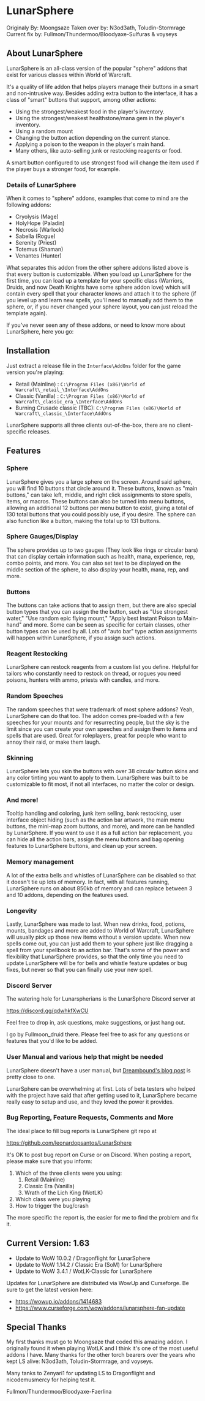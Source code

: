 # LunarSphere

Originaly By: Moongsaze
Taken over by: N3od3ath, Toludin-Stormrage
Current fix by: Fullmon/Thundermoo/Bloodyaxe-Sulfuras & voyseys

## About LunarSphere

LunarSphere is an all-class version of the popular "sphere" addons that exist
for various classes within World of Warcraft.

It's a quality of life addon that helps players manage their buttons in a
smart and non-intrusive way. Besides adding extra button to the interface, it
has a class of "smart" buttons that support, among other actions:

* Using the strongest/weakest food in the player's inventory.
* Using the strongest/weakest healthstone/mana gem in the player's inventory.
* Using a random mount
* Changing the button action depending on the current stance.
* Applying a poison to the weapon in the player's main hand.
* Many others, like auto-selling junk or restocking reagents or food.

A smart button configured to use strongest food will change the item used if
the player buys a stronger food, for example.

### Details of LunarSphere

When it comes to "sphere" addons, examples that come to mind are the following
addons:

* Cryolysis (Mage)
* HolyHope (Paladin)
* Necrosis (Warlock)
* Sabella (Rogue)
* Serenity (Priest)
* Totemus (Shaman)
* Venantes (Hunter)

What separates this addon from the other sphere addons listed above is that
every button is customizable. When you load up LunarSphere for the first
time, you can load up a template for your specific class (Warriors, Druids,
and now Death Knights have some sphere addon love) which will contain every
spell that your character knows and attach it to the sphere (if you level up
and learn new spells, you'll need to manually add them to the sphere, or, if
you never changed your sphere layout, you can just reload the template
again).

If you've never seen any of these addons, or need to know more about
LunarSphere, here you go:

## Installation

Just extract a release file in the `Interface\AddOns` folder for the game
version you're playing:

* Retail (Mainline) : `C:\Program Files (x86)\World of Warcraft\_retail_\Interface\AddOns`
* Classic (Vanilla) : `C:\Program Files (x86)\World of Warcraft\_classic_era_\Interface\AddOns`
* Burning Crusade classic (TBC): `C:\Program Files (x86)\World of Warcraft\_classic_\Interface\AddOns`

LunarSphere supports all three clients out-of-the-box, there are no
client-specific releases.

## Features

### Sphere

LunarSphere gives you a large sphere on the screen. Around said sphere, you
will find 10 buttons that circle around it. These buttons, known as "main
buttons," can take left, middle, and right click assignments to store spells,
items, or macros. These buttons can also be turned into menu buttons,
allowing an additional 12 buttons per menu button to exist, giving a total of
130 total buttons that you could possibly use, if you desire. The sphere can
also function like a button, making the total up to 131 buttons.

### Sphere Gauges/Display

The sphere provides up to two gauges (They look like rings or circular bars)
that can display certain information such as health, mana, experience, rep,
combo points, and more. You can also set text to be displayed on the middle
section of the sphere, to also display your health, mana, rep, and more.

### Buttons

The buttons can take actions that to assign them, but there are also special
button types that you can assign the the button, such as "Use strongest
water," "Use random epic flying mount," "Apply best Instant Poison to
Main-hand" and more. Some can be seen as specific for certain classes, other
button types can be used by all. Lots of "auto bar" type action assignments
will happen within LunarSphere, if you assign such actions.

### Reagent Restocking

LunarSphere can restock reagents from a custom list you define. Helpful for
tailors who constantly need to restock on thread, or rogues you need poisons,
hunters with ammo, priests with candles, and more.

### Random Speeches

The random speeches that were trademark of most sphere addons? Yeah,
LunarSphere can do that too. The addon comes pre-loaded with a few speeches
for your mounts and for resurrecting people, but the sky is the limit since
you can create your own speeches and assign them to items and spells that are
used. Great for roleplayers, great for people who want to annoy their raid,
or make them laugh.

### Skinning

LunarSphere lets you skin the buttons with over 38 circular button skins and
any color tinting you want to apply to them. LunarSphere was built to be
customizable to fit most, if not all interfaces, no matter the color or
design.

### And more!

Tooltip handling and coloring, junk item selling, bank restocking, user
interface object hiding (such as the action bar artwork, the main menu
buttons, the mini-map zoom buttons, and more), and more can be handled by
LunarSphere. If you want to use it as a full action bar replacement, you can
hide all the action bars, assign the menu buttons and bag opening features to
LunarSphere buttons, and clean up your screen.

### Memory management

A lot of the extra bells and whistles of LunarSphere can be disabled so that
it doesn't tie up lots of memory. In fact, with all features running,
LunarSphere runs on about 850kb of memory and can replace between 3 and 10
addons, depending on the features used.

### Longevity

Lastly, LunarSphere was made to last. When new drinks, food, potions, mounts,
bandages and more are added to World of Warcraft, LunarSphere will usually
pick up those new items without a version update. When new spells come out,
you can just add them to your sphere just like dragging a spell from your
spellbook to an action bar. That's some of the power and flexibility that
LunarSphere provides, so that the only time you need to update LunarSphere
will be for bells and whistle feature updates or bug fixes, but never so that
you can finally use your new spell.

### Discord Server

The watering hole for Lunarspherians is the LunarSphere Discord server at

https://discord.gg/qdwhkfXwCU

Feel free to drop in, ask questions, make suggestions, or just hang out.

I go by Fullmoon_druid there. Please feel free to ask for any questions or
features that you'd like to be added. 

### User Manual and various help that might be needed

LunarSphere doesn't have a user manual, but [Dreambound's blog post](http://dreambound-druid.blogspot.com/2009/03/lunarsphere.html) 
is pretty close to one.

LunarSphere can be overwhelming at first. Lots of beta testers who helped with
the project have said that after getting used to it, LunarSphere became
really easy to setup and use, and they loved the power it provides.

### Bug Reporting, Feature Requests, Comments and More

The ideal place to fill bug reports is LunarSphere git repo at 

https://github.com/leonardopsantos/LunarSphere

It's OK to post bug report on Curse or on Discord. When posting a report,
please make sure that you inform:

1. Which of the three clients were you using:
    1. Retail (Mainline) 
    2. Classic Era (Vanilla)
    3. Wrath of the Lich King (WotLK)
2. Which class were you playing
3. How to trigger the bug/crash

The more specific the report is, the easier for me to find the problem and fix
it.

## Current Version: 1.63

* Update to WoW 10.0.2 / Dragonflight for LunarSphere
* Update to WoW 1.14.2 / Classic Era (SoM) for LunarSphere
* Update to WoW 3.4.1  / WotLK-Classic for LunarSphere

Updates for LunarSphere are distributed via WowUp and Curseforge. Be sure to
get the latest version here:

* https://wowup.io/addons/1414683
* https://www.curseforge.com/wow/addons/lunarsphere-fan-update


## Special Thanks

My first thanks must go to Moongsaze that coded this amazing addon. I
originally found it when playing WotLK and I think it's one of the most
useful addons I have. Many thanks for the other torch bearers over the years
who kept LS alive: N3od3ath, Toludin-Stormrage, and voyseys.

Many tanks to Zenyari1 for updating LS to Dragonflight and nicodemusmercy for 
helping test it.

Fullmon/Thundermoo/Bloodyaxe-Faerlina
